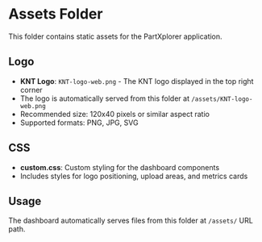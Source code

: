 # Assets Folder

This folder contains static assets for the PartXplorer application.

## Logo
- **KNT Logo**: `KNT-logo-web.png` - The KNT logo displayed in the top right corner
- The logo is automatically served from this folder at `/assets/KNT-logo-web.png`
- Recommended size: 120x40 pixels or similar aspect ratio
- Supported formats: PNG, JPG, SVG

## CSS
- **custom.css**: Custom styling for the dashboard components
- Includes styles for logo positioning, upload areas, and metrics cards

## Usage
The dashboard automatically serves files from this folder at `/assets/` URL path. 